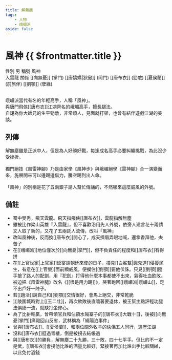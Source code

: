 ```yaml
---
title: 解無塵
tags:
    - 人物
    - 峨嵋派
aside: false
---
```


# 風神 {{ $frontmatter.title }}

<ChTabs position="bottom">
	<ChTab title="解無塵">
		<Ch src='/images/characters/special808/normal.webp' position='right'/>
		<ChName nameZh='解無塵' nameEn='Xie Wu Chen' position='right' />
		<ChTable>
			<ChTr>
				<ChTd isTitle=true>
					性別
				</ChTd>
				<ChTd>
					男
				</ChTd>
			</ChTr>
			<ChTr>
				<ChTd isTitle=true>
					稱號
				</ChTd>
				<ChTd>
					風神<br>入雲龍
				</ChTd>
			</ChTr>
			<ChTr>
				<ChTd isTitle=true position='center'>
					關係
				</ChTd>
			</ChTr>
			<ChTr>
				<ChTd position='center'>
					[[向無憂]] (掌門)
				</ChTd>
			</ChTr>
			<ChTr>
				<ChTd position='center'>
					[[唐嬌嬌|狄傲]] (同門)
				</ChTd>
			</ChTr>
			<ChTr>
				<ChTd position='center'>
					[[唐布衣]] (勁敵)
				</ChTd>
			</ChTr>
			<ChTr>
				<ChTd position='center'>
					[[夏侯蘭]] (前旅伴)
				</ChTd>
			</ChTr>
			<ChTr>
				<ChTd position='center'>
					[[劉顎]] (孽緣)
				</ChTd>
			</ChTr>
		</ChTable>
	</ChTab>
</ChTabs>
<br><br>

峨嵋派當代有名的年輕高手，人稱「風神」。  
與唐門飛俠[[唐布衣]]江湖齊名的峨嵋高手，擅長腿法。  
自詡為你大師兄的生平勁敵，非常煩人，見面就打架，也曾有結伴遊戲江湖的美談。

## 列傳

<Tabs>
  <Tab title="列傳一">
	解無塵雖是正派中人，但是為人好勝好戰，每逢成名高手必要糾纏挑戰，為此沒少受挫折。<br><br>
	獨門絕技《風雷神腳》乃是由家學《風神步》與峨嵋絕學《雷神腳》合一演變而來，施展開來可以邊踢邊借力，騰空踢到出人命。<br><br>
	「風神」的別稱是花了五兩銀子請人幫忙傳誦的，不然哪來這麼威風的外號。
  </Tab>
</Tabs>

## 備註

-   蜀中雙秀，飛天雲龍。飛天指飛俠[[唐布衣]]，雲龍指解無塵
-   雖被比作梁山英雄『入雲龍』，但不喜歡沿用先人外號，依旁人建言花十兩請文人取了新的，又花了五兩託人流傳，改叫『風神』
-   改叫風神後，反而換[[唐布衣]]開心了，成天擠眉弄眼地喊，還拿香拜他，~~太苦了~~
-   在[[峨嵋派]]地位僅次於[[向無憂|掌門]]，但不負責任的程度和[[唐布衣]]有得拼
-   在[[上官世家|上官家]]延宴請朝廷來使的日子，撞見[[白鯊幫|餓鬼道]]侵擾民生，有意在[[上官螢]]面前顯威風，便攔住[[劉顎]]要他伏誅。只見[[劉顎]]隨手搶了路人的配劍，用『犯劍』打得他什麼本事都使不出來，氣得吐血飲敗。被迫把《風雷神腿》改名《[[很是用力踢]]》，哭著跑回[[峨嵋派|峨嵋山]]，足不出戶好一陣子。
-   若[[趙活]]說自己和[[劉顎]]交情很好，會馬上絕交，非常乾脆
-   江陵圍城時對上[[王二壯]]，再次飲敗後直嚷著要退休，被王幫主點評輕功腿法俱臻一流，就缺打坐修心。
-   為了比拚輸贏，曾帶領官兵和佔領水賊寨子的[[唐布衣]]大戰十日，後被[[向無憂|掌門]]痛毆回山反省，武林稱為「綿陽泊事件」
-   曾與[[唐布衣]]、[[夏侯蘭]]、和兩位關外牧羊的俠侶五人同行，遊歷江湖
-   沒和[[唐布衣]]逛過青樓，倒是被拐去結帳過
-   與[[唐布衣]]的勝負，解無塵二十九勝，三十敗，四十七平手。但比的不一定是武，[[唐布衣]]會拐他比誰的酒量比較好，緊接著再加比誰出手比較闊綽，以此免付酒錢
